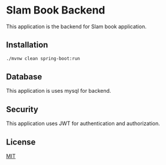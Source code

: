 # Slam Book Backend

This application is the backend for Slam book application.

## Installation


```bash
./mvnw clean spring-boot:run
```

## Database

This application is uses mysql for backend.

## Security

This application uses JWT for authentication and authorization.

## License
[MIT](https://choosealicense.com/licenses/mit/)
